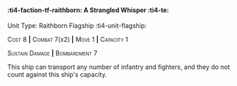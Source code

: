 #### :ti4-faction-tf-raithborn: **A Strangled Whisper** :ti4-te:

Unit Type: Raithborn Flagship :ti4-unit-flagship: 

<span style="font-variant:small-caps;">Cost</span> 8 __|__ <span style="font-variant:small-caps;">Combat</span> 7(x2) __|__ <span style="font-variant:small-caps;">Move</span> 1 __|__ <span style="font-variant:small-caps;">Capacity</span> 1

<span style="font-variant:small-caps;">Sustain Damage</span> __|__ <span style="font-variant:small-caps;">Bombardment</span> 7

This ship can transport any number of infantry and fighters, and they do not count against this ship's capacity.
